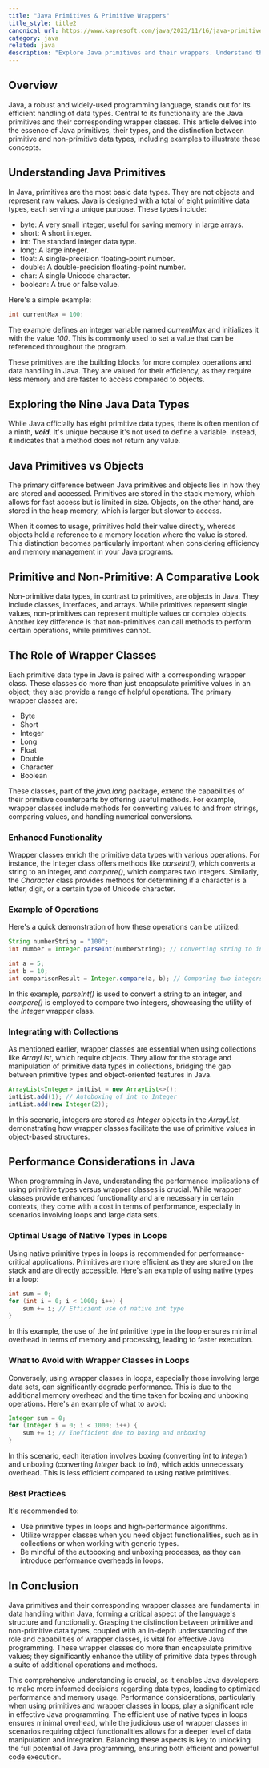 ```yaml
---
title: "Java Primitives & Primitive Wrappers"
title_style: title2
canonical_url: https://www.kapresoft.com/java/2023/11/16/java-primitives-and-primitive-wrappers.html
category: java
related: java
description: "Explore Java primitives and their wrappers. Understand the difference between primitive and non-primitive data types with examples."
---
```



## Overview

Java, a robust and widely-used programming language, stands out for its efficient handling of data types. Central to its functionality are the Java primitives and their corresponding wrapper classes. This article delves into the essence of Java primitives, their types, and the distinction between primitive and non-primitive data types, including examples to illustrate these concepts.<!--excerpt-->

## Understanding Java Primitives

In Java, primitives are the most basic data types. They are not objects and represent raw values. Java is designed with a total of eight primitive data types, each serving a unique purpose. These types include:

- byte: A very small integer, useful for saving memory in large arrays.
- short: A short integer.
- int: The standard integer data type.
- long: A large integer.
- float: A single-precision floating-point number.
- double: A double-precision floating-point number.
- char: A single Unicode character.
- boolean: A true or false value.

Here's a simple example:

```java
int currentMax = 100;
```

The example defines an integer variable named _currentMax_ and initializes it with the value _100_. This is commonly used to set a value that can be referenced throughout the program.

These primitives are the building blocks for more complex operations and data handling in Java. They are valued for their efficiency, as they require less memory and are faster to access compared to objects.

## Exploring the Nine Java Data Types

While Java officially has eight primitive data types, there is often mention of a ninth, _**void**_. It's unique because it's not used to define a variable. Instead, it indicates that a method does not return any value.

## Java Primitives vs Objects

The primary difference between Java primitives and objects lies in how they are stored and accessed. Primitives are stored in the stack memory, which allows for fast access but is limited in size. Objects, on the other hand, are stored in the heap memory, which is larger but slower to access.

When it comes to usage, primitives hold their value directly, whereas objects hold a reference to a memory location where the value is stored. This distinction becomes particularly important when considering efficiency and memory management in your Java programs.

## Primitive and Non-Primitive: A Comparative Look

Non-primitive data types, in contrast to primitives, are objects in Java. They include classes, interfaces, and arrays. While primitives represent single values, non-primitives can represent multiple values or complex objects. Another key difference is that non-primitives can call methods to perform certain operations, while primitives cannot.

## The Role of Wrapper Classes

Each primitive data type in Java is paired with a corresponding wrapper class. These classes do more than just encapsulate primitive values in an object; they also provide a range of helpful operations. The primary wrapper classes are:

- Byte
- Short
- Integer
- Long
- Float
- Double
- Character
- Boolean

These classes, part of the _java.lang_ package, extend the capabilities of their primitive counterparts by offering useful methods. For example, wrapper classes include methods for converting values to and from strings, comparing values, and handling numerical conversions.

### Enhanced Functionality

Wrapper classes enrich the primitive data types with various operations. For instance, the Integer class offers methods like _parseInt()_, which converts a string to an integer, and _compare()_, which compares two integers. Similarly, the _Character_ class provides methods for determining if a character is a letter, digit, or a certain type of Unicode character.

### Example of Operations

Here's a quick demonstration of how these operations can be utilized:

```java
String numberString = "100";
int number = Integer.parseInt(numberString); // Converting string to int

int a = 5;
int b = 10;
int comparisonResult = Integer.compare(a, b); // Comparing two integers
```
In this example, _parseInt()_ is used to convert a string to an integer, and _compare()_ is employed to compare two integers, showcasing the utility of the _Integer_ wrapper class.

### Integrating with Collections

As mentioned earlier, wrapper classes are essential when using collections like _ArrayList_, which require objects. They allow for the storage and manipulation of primitive data types in collections, bridging the gap between primitive types and object-oriented features in Java.

```java
ArrayList<Integer> intList = new ArrayList<>();
intList.add(1); // Autoboxing of int to Integer
intList.add(new Integer(2));
```

In this scenario, integers are stored as _Integer_ objects in the _ArrayList_, demonstrating how wrapper classes facilitate the use of primitive values in object-based structures.

## Performance Considerations in Java

When programming in Java, understanding the performance implications of using primitive types versus wrapper classes is crucial. While wrapper classes provide enhanced functionality and are necessary in certain contexts, they come with a cost in terms of performance, especially in scenarios involving loops and large data sets.

### Optimal Usage of Native Types in Loops
Using native primitive types in loops is recommended for performance-critical applications. Primitives are more efficient as they are stored on the stack and are directly accessible. Here's an example of using native types in a loop:

```java
int sum = 0;
for (int i = 0; i < 1000; i++) {
    sum += i; // Efficient use of native int type
}
```
In this example, the use of the _int_ primitive type in the loop ensures minimal overhead in terms of memory and processing, leading to faster execution.

### What to Avoid with Wrapper Classes in Loops
Conversely, using wrapper classes in loops, especially those involving large data sets, can significantly degrade performance. This is due to the additional memory overhead and the time taken for boxing and unboxing operations. Here's an example of what to avoid:

```java
Integer sum = 0;
for (Integer i = 0; i < 1000; i++) {
    sum += i; // Inefficient due to boxing and unboxing
}
```
In this scenario, each iteration involves boxing (converting _int_ to _Integer_) and unboxing (converting _Integer_ back to _int_), which adds unnecessary overhead. This is less efficient compared to using native primitives.

### Best Practices

It's recommended to:

- Use primitive types in loops and high-performance algorithms.
- Utilize wrapper classes when you need object functionalities, such as in collections or when working with generic types.
- Be mindful of the autoboxing and unboxing processes, as they can introduce performance overheads in loops.

## In Conclusion

Java primitives and their corresponding wrapper classes are fundamental in data handling within Java, forming a critical aspect of the language's structure and functionality. Grasping the distinction between primitive and non-primitive data types, coupled with an in-depth understanding of the role and capabilities of wrapper classes, is vital for effective Java programming. These wrapper classes do more than encapsulate primitive values; they significantly enhance the utility of primitive data types through a suite of additional operations and methods.

This comprehensive understanding is crucial, as it enables Java developers to make more informed decisions regarding data types, leading to optimized performance and memory usage. Performance considerations, particularly when using primitives and wrapper classes in loops, play a significant role in effective Java programming. The efficient use of native types in loops ensures minimal overhead, while the judicious use of wrapper classes in scenarios requiring object functionalities allows for a deeper level of data manipulation and integration. Balancing these aspects is key to unlocking the full potential of Java programming, ensuring both efficient and powerful code execution.
